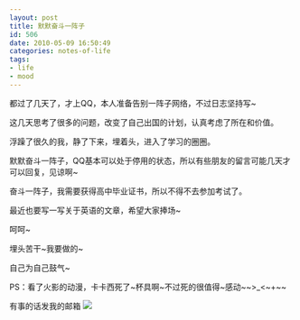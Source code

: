```yaml
---
layout: post
title: 默默奋斗一阵子 
id: 506
date: 2010-05-09 16:50:49
categories: notes-of-life
tags:
- life
- mood
---
```


都过了几天了，才上QQ，本人准备告别一阵子网络，不过日志坚持写~<!-- more -->

这几天思考了很多的问题，改变了自己出国的计划，认真考虑了所在和价值。

浮躁了很久的我，静了下来，埋着头，进入了学习的圈圈。

默默奋斗一阵子，QQ基本可以处于停用的状态，所以有些朋友的留言可能几天才可以回复，见谅啊~

奋斗一阵子，我需要获得高中毕业证书，所以不得不去参加考试了。

最近也要写一写关于英语的文章，希望大家捧场~

呵呵~

埋头苦干~我要做的~

自己为自己鼓气~

PS：看了火影的动漫，卡卡西死了~杯具啊~不过死的很值得~感动~~>_<~+~~

有事的话发我的邮箱 ![](https://cdn.blueandhack.com/gmail.png)

